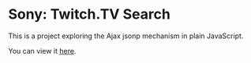 Sony: Twitch.TV Search
======================

This is a project exploring the Ajax jsonp mechanism in plain JavaScript. 

You can view it [here](http://moesf.github.io).

